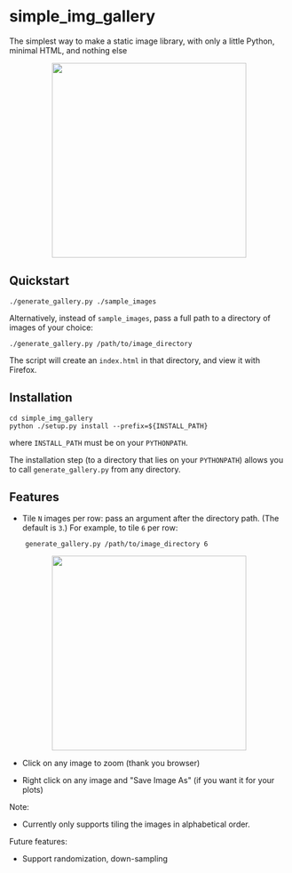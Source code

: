 # simple_img_gallery
The simplest way to make a static image library, with only a little Python, minimal HTML, and nothing else

<p align="center">
  <img src="example.png" width="350"/>
</p>

## Quickstart

	./generate_gallery.py ./sample_images

Alternatively, instead of `sample_images`, pass a full path to a directory of images of your choice:

	./generate_gallery.py /path/to/image_directory

The script will create an `index.html` in that directory, and view it with Firefox.

## Installation
```
cd simple_img_gallery
python ./setup.py install --prefix=${INSTALL_PATH}
```
where `INSTALL_PATH` must be on your `PYTHONPATH`.

The installation step (to a directory that lies on your `PYTHONPATH`)
allows you to call `generate_gallery.py` from any directory.


## Features

- Tile `N` images per row: pass an argument after the directory path.  (The default is `3`.)  For example, to tile `6` per row:
	
```
	generate_gallery.py /path/to/image_directory 6
```
<p align="center">
  <img src="example-6.png" width="350"/>
</p>

- Click on any image to zoom (thank you browser)

- Right click on any image and "Save Image As" (if you want it for your plots)

Note:

- Currently only supports tiling the images in alphabetical order.

Future features:

- Support randomization, down-sampling
